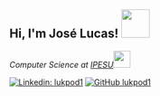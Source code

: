<h2> Hi, I'm José Lucas! <img src="https://media.giphy.com/media/gCANwADwdazG8/giphy.gif" width="50"></h2>

<p>
<em>Computer Science at <a href="https://www.ipes.edu.br/">IPESU</a><img src="https://media.giphy.com/media/fYSnHlufseco8Fh93Z/giphy.gif" width="30">
</em>
</p>

[![Linkedin: lukpod1](https://img.shields.io/badge/-lukpod1-blue?style=flat-square&logo=Linkedin&logoColor=white&link=https://www.linkedin.com/in/lukpod1/)](https://www.linkedin.com/in/lukpod1/)
[![GitHub lukpod1](https://img.shields.io/github/followers/lukpod1?label=follow&style=social)](https://github.com/lukpod1)


